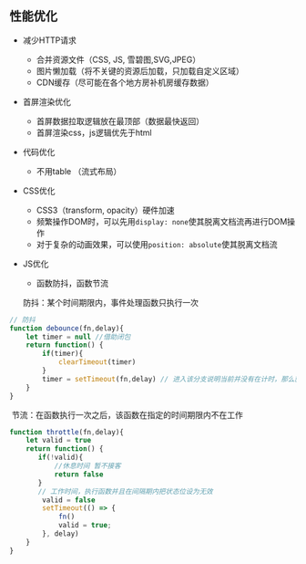 ## 性能优化

- 减少HTTP请求

  - 合并资源文件（CSS, JS, 雪碧图,SVG,JPEG）
  - 图片懒加载（将不关键的资源后加载，只加载自定义区域）
  - CDN缓存（尽可能在各个地方房补机房缓存数据）

- 首屏渲染优化

  - 首屏数据拉取逻辑放在最顶部（数据最快返回）
  - 首屏渲染css，js逻辑优先于html

- 代码优化

  - 不用table （流式布局）

- CSS优化

  - CSS3（transform, opacity）硬件加速
  - 频繁操作DOM时，可以先用`display: none`使其脱离文档流再进行DOM操作
  - 对于复杂的动画效果，可以使用`position: absolute`使其脱离文档流

- JS优化

  - 函数防抖，函数节流

  防抖：某个时间期限内，事件处理函数只执行一次

```javascript
// 防抖
function debounce(fn,delay){
    let timer = null //借助闭包
    return function() {
        if(timer){
            clearTimeout(timer)
        }
        timer = setTimeout(fn,delay) // 进入该分支说明当前并没有在计时，那么就开始一个计时
    }
}
```

​		节流：在函数执行一次之后，该函数在指定的时间期限内不在工作

```javascript
function throttle(fn,delay){
    let valid = true
    return function() {
       if(!valid){
           //休息时间 暂不接客
           return false 
       }
       // 工作时间，执行函数并且在间隔期内把状态位设为无效
        valid = false
        setTimeout(() => {
            fn()
            valid = true;
        }, delay)
    }
}
```